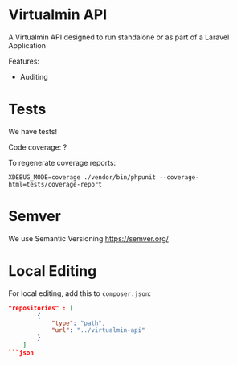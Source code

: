 # Virtualmin API
A Virtualmin API designed to run standalone or as part of a Laravel Application

Features:

- Auditing

# Tests

We have tests!

Code coverage: ?

To regenerate coverage reports:

`XDEBUG_MODE=coverage ./vendor/bin/phpunit --coverage-html=tests/coverage-report`

# Semver

We use Semantic Versioning
https://semver.org/

# Local Editing

For local editing, add this to `composer.json`:

```json
"repositories" : [
        {
            "type": "path",
            "url": "../virtualmin-api"
        }
    ]
```json